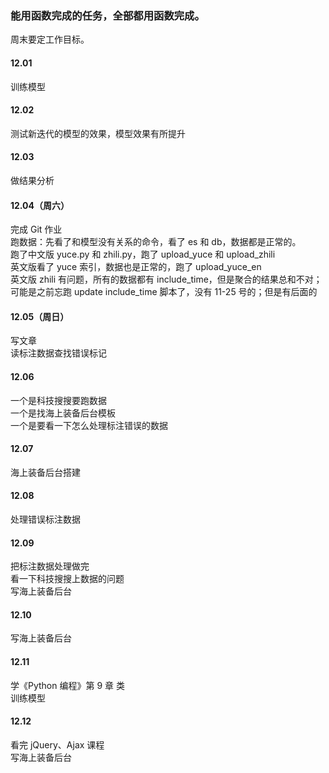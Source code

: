 
### 能用函数完成的任务，全部都用函数完成。  

周末要定工作目标。  


#### 12.01  

训练模型  


#### 12.02  

测试新迭代的模型的效果，模型效果有所提升  


#### 12.03 

做结果分析  


#### 12.04（周六）  

完成 Git 作业  
跑数据：先看了和模型没有关系的命令，看了 es 和 db，数据都是正常的。  
跑了中文版 yuce.py 和 zhili.py，跑了 upload_yuce 和 upload_zhili  
英文版看了 yuce 索引，数据也是正常的，跑了 upload_yuce_en  
英文版 zhili 有问题，所有的数据都有 include_time，但是聚合的结果总和不对；可能是之前忘跑 update include_time 脚本了，没有 11-25 号的；但是有后面的  


#### 12.05（周日）  

写文章  
读标注数据查找错误标记  


#### 12.06  

一个是科技搜搜要跑数据  
一个是找海上装备后台模板  
一个是要看一下怎么处理标注错误的数据  


#### 12.07  

海上装备后台搭建    


#### 12.08  

处理错误标注数据  


#### 12.09  

把标注数据处理做完  
看一下科技搜搜上数据的问题  
写海上装备后台  


#### 12.10  

写海上装备后台    


#### 12.11 

学《Python 编程》第 9 章 类  
训练模型  


#### 12.12  

看完 jQuery、Ajax 课程  
写海上装备后台  




